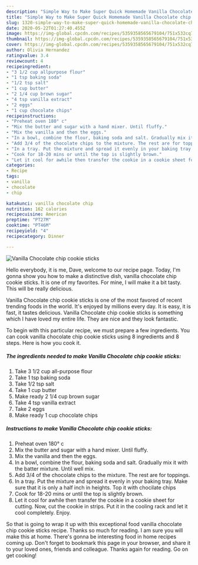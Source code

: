 ```yaml
---
description: "Simple Way to Make Super Quick Homemade Vanilla Chocolate chip cookie sticks"
title: "Simple Way to Make Super Quick Homemade Vanilla Chocolate chip cookie sticks"
slug: 1320-simple-way-to-make-super-quick-homemade-vanilla-chocolate-chip-cookie-sticks
date: 2020-05-22T01:27:40.455Z
image: https://img-global.cpcdn.com/recipes/5359358565679104/751x532cq70/vanilla-chocolate-chip-cookie-sticks-recipe-main-photo.jpg
thumbnail: https://img-global.cpcdn.com/recipes/5359358565679104/751x532cq70/vanilla-chocolate-chip-cookie-sticks-recipe-main-photo.jpg
cover: https://img-global.cpcdn.com/recipes/5359358565679104/751x532cq70/vanilla-chocolate-chip-cookie-sticks-recipe-main-photo.jpg
author: Olivia Hernandez
ratingvalue: 3.4
reviewcount: 4
recipeingredient:
- "3 1/2 cup allpurpose flour"
- "1 tsp baking soda"
- "1/2 tsp salt"
- "1 cup butter"
- "2 1/4 cup brown sugar"
- "4 tsp vanilla extract"
- "2 eggs"
- "1 cup chocolate chips"
recipeinstructions:
- "Preheat oven 180° c"
- "Mix the butter and sugar with a hand mixer. Until fluffy."
- "Mix the vanilla and then the eggs."
- "In a bowl, combine the flour, baking soda and salt. Gradually mix it with the batter mixture. Until well mix."
- "Add 3/4 of the chocolate chips to the mixture. The rest are for toppings."
- "In a tray. Put the mixture and spread it evenly in your baking tray. Make sure that it is only a half inch in heights. Top it with chocilate chips"
- "Cook for 18-20 mins or until the top is slightly brown."
- "Let it cool for awhile then transfer the cookie in a cookie sheet for cutting. Now, cut the cookie in strips. Put it in the cooling rack and let it cool completely. Enjoy."
categories:
- Recipe
tags:
- vanilla
- chocolate
- chip

katakunci: vanilla chocolate chip 
nutrition: 162 calories
recipecuisine: American
preptime: "PT27M"
cooktime: "PT46M"
recipeyield: "4"
recipecategory: Dinner

---
```



![Vanilla Chocolate chip cookie sticks](https://img-global.cpcdn.com/recipes/5359358565679104/751x532cq70/vanilla-chocolate-chip-cookie-sticks-recipe-main-photo.jpg)

Hello everybody, it is me, Dave, welcome to our recipe page. Today, I'm gonna show you how to make a distinctive dish, vanilla chocolate chip cookie sticks. It is one of my favorites. For mine, I will make it a bit tasty. This will be really delicious.

Vanilla Chocolate chip cookie sticks is one of the most favored of recent trending foods in the world. It's enjoyed by millions every day. It is easy, it is fast, it tastes delicious. Vanilla Chocolate chip cookie sticks is something which I have loved my entire life. They are nice and they look fantastic.




To begin with this particular recipe, we must prepare a few ingredients. You can cook vanilla chocolate chip cookie sticks using 8 ingredients and 8 steps. Here is how you cook it.

<!--inarticleads1-->

##### The ingredients needed to make Vanilla Chocolate chip cookie sticks:

1. Take 3 1/2 cup all-purpose flour
1. Take 1 tsp baking soda
1. Take 1/2 tsp salt
1. Take 1 cup butter
1. Make ready 2 1/4 cup brown sugar
1. Take 4 tsp vanilla extract
1. Take 2 eggs
1. Make ready 1 cup chocolate chips




<!--inarticleads2-->

##### Instructions to make Vanilla Chocolate chip cookie sticks:

1. Preheat oven 180° c
1. Mix the butter and sugar with a hand mixer. Until fluffy.
1. Mix the vanilla and then the eggs.
1. In a bowl, combine the flour, baking soda and salt. Gradually mix it with the batter mixture. Until well mix.
1. Add 3/4 of the chocolate chips to the mixture. The rest are for toppings.
1. In a tray. Put the mixture and spread it evenly in your baking tray. Make sure that it is only a half inch in heights. Top it with chocilate chips
1. Cook for 18-20 mins or until the top is slightly brown.
1. Let it cool for awhile then transfer the cookie in a cookie sheet for cutting. Now, cut the cookie in strips. Put it in the cooling rack and let it cool completely. Enjoy.




So that is going to wrap it up with this exceptional food vanilla chocolate chip cookie sticks recipe. Thanks so much for reading. I am sure you will make this at home. There's gonna be interesting food in home recipes coming up. Don't forget to bookmark this page in your browser, and share it to your loved ones, friends and colleague. Thanks again for reading. Go on get cooking!
